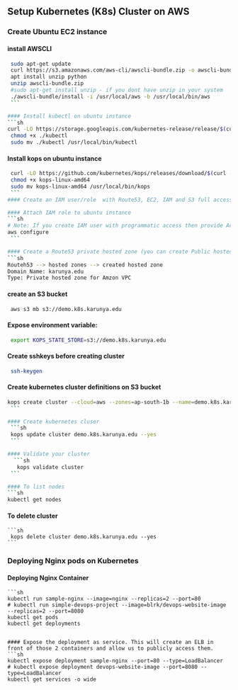 ## Setup Kubernetes (K8s) Cluster on AWS


### Create Ubuntu EC2 instance
#### install AWSCLI
   ```sh
    sudo apt-get update
    curl https://s3.amazonaws.com/aws-cli/awscli-bundle.zip -o awscli-bundle.zip
    apt install unzip python
    unzip awscli-bundle.zip
    #sudo apt-get install unzip - if you dont have unzip in your system
    ./awscli-bundle/install -i /usr/local/aws -b /usr/local/bin/aws
    ```

#### Install kubectl on ubuntu instance
   ```sh
   curl -LO https://storage.googleapis.com/kubernetes-release/release/$(curl -s https://storage.googleapis.com/kubernetes-release/release/stable.txt)/bin/linux/amd64/kubectl
    chmod +x ./kubectl
    sudo mv ./kubectl /usr/local/bin/kubectl
   ```

#### Install kops on ubuntu instance
   ```sh
    curl -LO https://github.com/kubernetes/kops/releases/download/$(curl -s https://api.github.com/repos/kubernetes/kops/releases/latest | grep tag_name | cut -d '"' -f 4)/kops-linux-amd64
    chmod +x kops-linux-amd64
    sudo mv kops-linux-amd64 /usr/local/bin/kops
    ```
#### Create an IAM user/role  with Route53, EC2, IAM and S3 full access

#### Attach IAM role to ubuntu instance
   ```sh
   # Note: If you create IAM user with programmatic access then provide Access keys. Otherwise region information is enough
   aws configure
    ```

#### Create a Route53 private hosted zone (you can create Public hosted zone if you have a domain)
   ```sh
   Routeh53 --> hosted zones --> created hosted zone  
   Domain Name: karunya.edu
   Type: Private hosted zone for Amzon VPC
   ```

#### create an S3 bucket
   ```sh
    aws s3 mb s3://demo.k8s.karunya.edu
   ```
#### Expose environment variable:
   ```sh
    export KOPS_STATE_STORE=s3://demo.k8s.karunya.edu
   ```

#### Create sshkeys before creating cluster
   ```sh
    ssh-keygen
   ```

#### Create kubernetes cluster definitions on S3 bucket
   ```sh
   kops create cluster --cloud=aws --zones=ap-south-1b --name=demo.k8s.karunya.edu --dns-zone=karunya.edu --dns private 
    ```

#### Create kubernetes cluser
    ```sh
    kops update cluster demo.k8s.karunya.edu --yes
    ```

#### Validate your cluster
     ```sh
      kops validate cluster
    ```

#### To list nodes
   ```sh
   kubectl get nodes
   ```

#### To delete cluster
    ```sh
     kops delete cluster demo.k8s.karunya.edu --yes
    ```
   
### Deploying Nginx pods on Kubernetes
#### Deploying Nginx Container
    ```sh
    kubectl run sample-nginx --image=nginx --replicas=2 --port=80
    # kubectl run simple-devops-project --image=blrk/devops-website-image --replicas=2 --port=8080
    kubectl get pods
    kubectl get deployments
   ```

#### Expose the deployment as service. This will create an ELB in front of those 2 containers and allow us to publicly access them.
   ```sh
   kubectl expose deployment sample-nginx --port=80 --type=LoadBalancer
   # kubectl expose deployment devops-website-image --port=8080 --type=LoadBalancer
   kubectl get services -o wide
   ```
